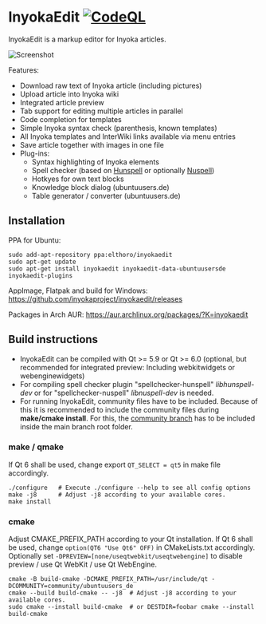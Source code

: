 # InyokaEdit [![CodeQL](https://github.com/inyokaproject/inyokaedit/actions/workflows/codeql-analysis.yml/badge.svg)](https://github.com/inyokaproject/inyokaedit/actions/workflows/codeql-analysis.yml)
InyokaEdit is a markup editor for Inyoka articles.

![Screenshot](https://user-images.githubusercontent.com/26674558/110246608-8df67e00-7f68-11eb-93b5-a6802b2f37a7.png)

Features:
* Download raw text of Inyoka article (including pictures)
* Upload article into Inyoka wiki
* Integrated article preview
* Tab support for editing multiple articles in parallel
* Code completion for templates
* Simple Inyoka syntax check (parenthesis, known templates)
* All Inyoka templates and InterWiki links available via menu entries
* Save article together with images in one file
* Plug-ins:
  * Syntax highlighting of Inyoka elements
  * Spell checker (based on [Hunspell](https://hunspell.github.io/) or optionally [Nuspell](https://nuspell.github.io/))
  * Hotkyes for own text blocks
  * Knowledge block dialog (ubuntuusers.de)
  * Table generator / converter (ubuntuusers.de)

## Installation
PPA for Ubuntu:
```
sudo add-apt-repository ppa:elthoro/inyokaedit
sudo apt-get update
sudo apt-get install inyokaedit inyokaedit-data-ubuntuusersde inyokaedit-plugins
```

AppImage, Flatpak and build for Windows: https://github.com/inyokaproject/inyokaedit/releases

Packages in Arch AUR: https://aur.archlinux.org/packages/?K=inyokaedit

## Build instructions
* InyokaEdit can be compiled with Qt >= 5.9 or Qt >= 6.0 (optional, but recommended for integrated preview: Including webkitwidgets or webenginewidgets)
* For compiling spell checker plugin "spellchecker-hunspell" *libhunspell-dev* or for "spellchecker-nuspell" *libnuspell-dev* is needed.
* For running InyokaEdit, community files have to be included. Because of this it is recommended to include the community files during **make/cmake install**. For this, the [community branch](https://github.com/inyokaproject/inyokaedit/tree/community) has to be included inside the main branch root folder.

### make / qmake
If Qt 6 shall be used, change export `QT_SELECT = qt5` in make file accordingly.
```
./configure   # Execute ./configure --help to see all config options
make -j8      # Adjust -j8 according to your available cores.
make install
```

### cmake
Adjust CMAKE_PREFIX_PATH according to your Qt installation. If Qt 6 shall be used, change `option(QT6 "Use Qt6" OFF)` in CMakeLists.txt accordingly. Optionally set `-DPREVIEW=[none/useqtwebkit/useqtwebengine]` to disable preview / use Qt WebKit / use Qt WebEngine.
```
cmake -B build-cmake -DCMAKE_PREFIX_PATH=/usr/include/qt -DCOMMUNITY=community/ubuntuusers_de
cmake --build build-cmake -- -j8  # Adjust -j8 according to your available cores.
sudo cmake --install build-cmake  # or DESTDIR=foobar cmake --install build-cmake
```
